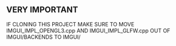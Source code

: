 ## VERY IMPORTANT ##

IF CLONING THIS PROJECT MAKE SURE TO MOVE IMGUI_IMPL_OPENGL3.cpp AND IMGUI_IMPL_GLFW.cpp OUT OF IMGUI/BACKENDS TO IMGUI/